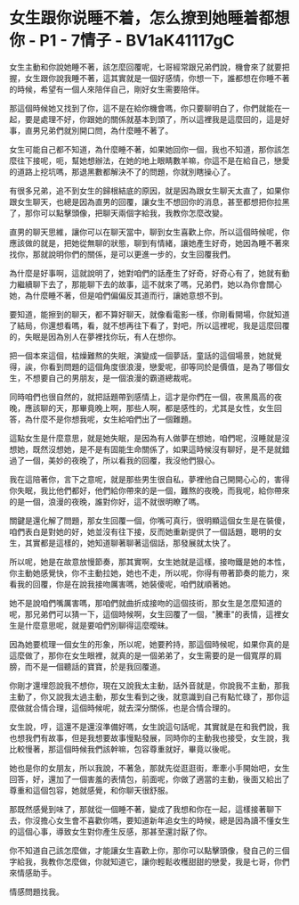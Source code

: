 # 女生跟你说睡不着，怎么撩到她睡着都想你 - P1 - 7情子 - BV1aK41117gC

女生主動和你說她睡不著，該怎麼回覆呢，七哥經常跟兄弟們說，機會來了就要把握，女生跟你說我睡不著，這其實就是一個好感情，你想一下，誰都想在你睡不著的時候，希望有一個人來陪伴自己，剛好女生需要陪伴。

那這個時候她又找到了你，這不是在給你機會嗎，你只要聊明白了，你們就能在一起，要是處理不好，你跟她的關係就基本到頭了，所以這裡我是這麼回的，這是好事，直男兄弟們就別開口問，為什麼睡不著了。

女生可能自己都不知道，為什麼睡不著，如果她回你一個，我也不知道，那你該怎麼往下接呢，呃，幫她想辦法，在她的地上眼睛數羊嘛，你這不是在給自己，戀愛的道路上挖坑嗎，那退黑數都解決不了的問題，你就別瞎操心了。

有很多兄弟，追不到女生的歸根結底的原因，就是因為跟女生聊天太直了，如果你跟女生聊天，也總是因為直男的回覆，讓女生不想回你的消息，甚至都想把你拉黑了，那你可以點擊頭像，把聊天兩個字給我，我教你怎麼改變。

直男的聊天思維，讓你可以在聊天當中，聊到女生喜歡上你，所以這個時候呢，你應該做的就是，把她從無聊的狀態，聊到有情緒，讓她產生好奇，她因為睡不著來找你，那就說明你們的關係，是可以更進一步的，女生回覆我們。

為什麼是好事啊，這就說明了，她對咱們的話產生了好奇，好奇心有了，她就有動力繼續聊下去了，那能聊下去的故事，這不就來了嗎，兄弟們，她以為你會關心她，為什麼睡不著，但是咱們偏偏反其道而行，讓她意想不到。

要知道，能擦到的聊天，都不算好聊天，就像看電影一樣，你剛看開場，你就知道了結局，你還想看嗎，看，就不想再往下看了，對吧，所以這裡呢，我是這麼回覆的，失眠是因為別人在夢裡找你玩，有人在想你。

把一個本來這個，枯燥難熬的失眠，演變成一個夢話，童話的這個場景，她就覺得，誒，你看到問題的這個角度很浪漫，戀愛呢，卻等同於是價值，是為了哪個女生，不想要自己的男朋友，是一個浪漫的霸道總裁呢。

同時咱們也很自然的，就把話題帶到感情上，這才是你們在一個，夜黑風高的夜晚，應該聊的天，那畢竟晚上啊，那些人啊，都是感性的，尤其是女性，女生回答，為什麼不是你想我呢，女生給咱們出了一個難題。

這點女生是什麼意思，就是她失眠，是因為有人做夢在想她，咱們呢，沒睡就是沒想她，既然沒想她，是不是有固能生命關係了，如果這時候沒有聊好，是不是就錯過了一個，美妙的夜晚了，所以看我的回覆，我沒他們狠心。

我在這陪著你，言下之意呢，就是那些男生很自私，夢裡他自己開開心心的，害得你失眠，我比他們都好，他們給你帶來的是一個，難熬的夜晚，而我呢，給你帶來的是一個，浪漫的夜晚，誰對你好，這不就很明瞭了嗎。

關鍵是還化解了問題，那女生回覆一個，你嘴可真行，很明顯這個女生是在裝傻，咱們表白是對她的好，她並沒有往下接，反而她重新提供了一個話題，聰明的女生，其實都是這樣的，她知道聊著聊著這個話，那發展就太快了。

所以呢，她是在故意放慢節奏，那其實啊，女生她就是這樣，接吻鐵是她的本性，你主動她感覺快，你不主動拉她，她也不走，所以呢，你得有帶著節奏的能力，來看我的回覆，你是在說我接吻厲害嗎，她裝傻呢，咱們就順著她。

她不是說咱們嘴厲害嗎，那咱們就曲折成接吻的這個技術，那女生是怎麼知道的呢，那兄弟們可以猜一下，這個時候啊，女生回覆了一個，"騰車"的表情，這裡女生是什麼意思呢，就是要咱們別聊得這麼曖昧。

因為她要梳理一個女生的形象，所以呢，她要矜持，那這個時候呢，如果你真的是這麼做了，那你在女生眼裡，就真的是一個弟弟了，女生需要的是一個寬厚的肩膀，而不是一個聽話的寶寶，於是我回覆道。

你剛才還埋怨說我不想你，現在又說我太主動，話外音就是，你說我不主動，那我主動了，你又說我太過主動，那女生看到之後，就意識到自己有點忙碌了，那你這麼做就合情合理，這個時候呢，就去深分關係，也是合情合理的。

女生說，哼，這還不是還沒準備好嗎，女生說這句話呢，其實就是在和我們說，我也想我們有故事，但是我想要故事慢點發展，同時你的主動我也接受，女生說，我比較慢著，那這個時候我們該幹嘛，包容尊重就好，畢竟以後呢。

她也是你的女朋友，所以我說，不著急，那就先從逛逛街，牽牽小手開始吧，女生回答，好，還加了一個害羞的表情包，前面呢，你做了適當的主動，後面又給出了尊重和這個包容，她就感覺，和你聊天很舒服。

那既然感覺到味了，那就從一個睡不著，變成了我想和你在一起，這樣接著聊下去，你沒擔心女生會不喜歡你嗎，要知道新年追女生的時候，總是因為讀不懂女生的這個心事，導致女生對你產生反感，那甚至還討厭了你。

你不知道自己該怎麼做，才能讓女生喜歡上你，那你可以點擊頭像，發自己的三個字給我，我教你怎麼做，你就知道它，讓你輕鬆收穫甜甜的戀愛，我是七哥，你們來情感助手。

情感問題找我。
